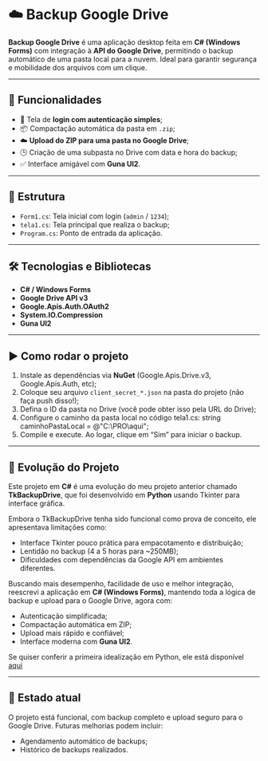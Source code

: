 # ☁️ Backup Google Drive

**Backup Google Drive** é uma aplicação desktop feita em **C# (Windows Forms)** com integração à **API do Google Drive**, permitindo o backup automático de uma pasta local para a nuvem. Ideal para garantir segurança e mobilidade dos arquivos com um clique.

---

## 🧠 Funcionalidades

- 🔐 Tela de **login com autenticação simples**;
- 📦 Compactação automática da pasta em `.zip`;
- ☁️ **Upload do ZIP para uma pasta no Google Drive**;
- 🕒 Criação de uma subpasta no Drive com data e hora do backup;
- ✅ Interface amigável com **Guna UI2**.

---

## 📂 Estrutura

- `Form1.cs`: Tela inicial com login (`admin` / `1234`);
- `tela1.cs`: Tela principal que realiza o backup;
- `Program.cs`: Ponto de entrada da aplicação.

---

## 🛠️ Tecnologias e Bibliotecas

- **C# / Windows Forms**
- **Google Drive API v3**
- **Google.Apis.Auth.OAuth2**
- **System.IO.Compression**
- **Guna UI2**

---

## ▶️ Como rodar o projeto

1. Instale as dependências via **NuGet** (Google.Apis.Drive.v3, Google.Apis.Auth, etc);
2. Coloque seu arquivo `client_secret_*.json` na pasta do projeto (não faça push disso!);
3. Defina o ID da pasta no Drive (você pode obter isso pela URL do Drive);
4. Configure o caminho da pasta local no código tela1.cs:
   string caminhoPastaLocal = @"C:\PRO\aqui";
5. Compile e execute. Ao logar, clique em “Sim” para iniciar o backup.

---

## 🚀 Evolução do Projeto

Este projeto em **C#** é uma evolução do meu projeto anterior chamado **TkBackupDrive**, que foi desenvolvido em **Python** usando Tkinter para interface gráfica.

Embora o TkBackupDrive tenha sido funcional como prova de conceito, ele apresentava limitações como:

- Interface Tkinter pouco prática para empacotamento e distribuição;
- Lentidão no backup (4 a 5 horas para ~250MB);
- Dificuldades com dependências da Google API em ambientes diferentes.

Buscando mais desempenho, facilidade de uso e melhor integração, reescrevi a aplicação em **C# (Windows Forms)**, mantendo toda a lógica de backup e upload para o Google Drive, agora com:

- Autenticação simplificada;
- Compactação automática em ZIP;
- Upload mais rápido e confiável;
- Interface moderna com **Guna UI2**.

Se quiser conferir a primeira idealização em Python, ele está disponível [aqui](https://github.com/Nathan-Dev-udia/TkBackupDrive)

---

## 📌 Estado atual
O projeto está funcional, com backup completo e upload seguro para o Google Drive. Futuras melhorias podem incluir:

- Agendamento automático de backups;
- Histórico de backups realizados.

